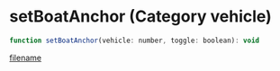 # setBoatAnchor (Category vehicle)

```js
function setBoatAnchor(vehicle: number, toggle: boolean): void
```

[filename](setBoatAnchor_m.md ':include')